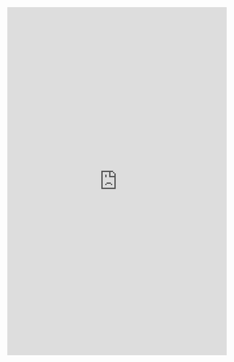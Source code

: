 <iframe class="repl" width="100%" height="800px" frameborder="0" src="https://repl.it/@azablan/plusFive?lite=true"></iframe>
